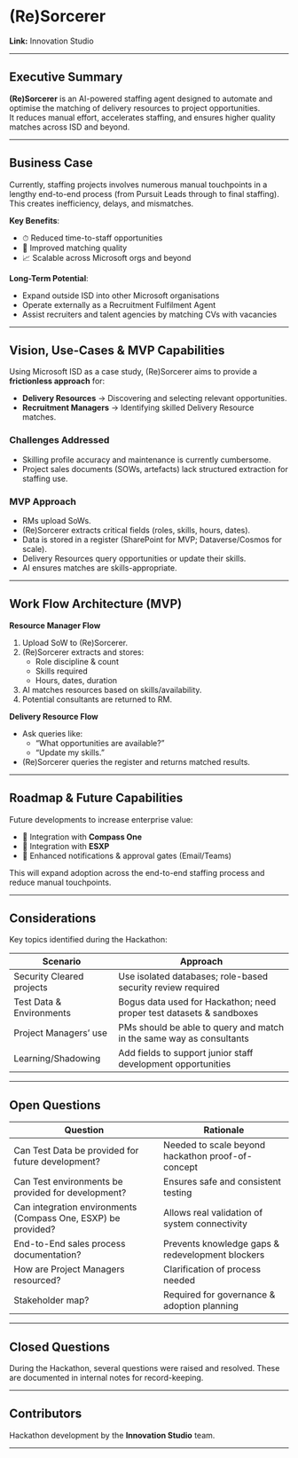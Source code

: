 # (Re)Sorcerer

**Link:** Innovation Studio  

---

## Executive Summary  
**(Re)Sorcerer** is an AI-powered staffing agent designed to automate and optimise the matching of delivery resources to project opportunities.  
It reduces manual effort, accelerates staffing, and ensures higher quality matches across ISD and beyond.

---

## Business Case  

Currently, staffing projects involves numerous manual touchpoints in a lengthy end-to-end process (from Pursuit Leads through to final staffing).  
This creates inefficiency, delays, and mismatches.

**Key Benefits**:  
- ⏱ Reduced time-to-staff opportunities  
- 🎯 Improved matching quality  
- 📈 Scalable across Microsoft orgs and beyond  

**Long-Term Potential**:  
- Expand outside ISD into other Microsoft organisations  
- Operate externally as a Recruitment Fulfilment Agent  
- Assist recruiters and talent agencies by matching CVs with vacancies  

---

## Vision, Use-Cases & MVP Capabilities  

Using Microsoft ISD as a case study, (Re)Sorcerer aims to provide a **frictionless approach** for:  
- **Delivery Resources** → Discovering and selecting relevant opportunities.  
- **Recruitment Managers** → Identifying skilled Delivery Resource matches.  

### Challenges Addressed  
- Skilling profile accuracy and maintenance is currently cumbersome.  
- Project sales documents (SOWs, artefacts) lack structured extraction for staffing use.  

### MVP Approach  
- RMs upload SoWs.  
- (Re)Sorcerer extracts critical fields (roles, skills, hours, dates).  
- Data is stored in a register (SharePoint for MVP; Dataverse/Cosmos for scale).  
- Delivery Resources query opportunities or update their skills.  
- AI ensures matches are skills-appropriate.  

---

## Work Flow Architecture (MVP)  

**Resource Manager Flow**  
1. Upload SoW to (Re)Sorcerer.  
2. (Re)Sorcerer extracts and stores:  
   - Role discipline & count  
   - Skills required  
   - Hours, dates, duration  
3. AI matches resources based on skills/availability.  
4. Potential consultants are returned to RM.  

**Delivery Resource Flow**  
- Ask queries like:  
  - “What opportunities are available?”  
  - “Update my skills.”  
- (Re)Sorcerer queries the register and returns matched results.  

---

## Roadmap & Future Capabilities  

Future developments to increase enterprise value:  
- 🔗 Integration with **Compass One**  
- 🔗 Integration with **ESXP**  
- 🔔 Enhanced notifications & approval gates (Email/Teams)  

This will expand adoption across the end-to-end staffing process and reduce manual touchpoints.  

---

## Considerations  

Key topics identified during the Hackathon:  

| **Scenario** | **Approach** |
|--------------|--------------|
| Security Cleared projects | Use isolated databases; role-based security review required |
| Test Data & Environments | Bogus data used for Hackathon; need proper test datasets & sandboxes |
| Project Managers’ use | PMs should be able to query and match in the same way as consultants |
| Learning/Shadowing | Add fields to support junior staff development opportunities |

---

## Open Questions  

| **Question** | **Rationale** |
|--------------|---------------|
| Can Test Data be provided for future development? | Needed to scale beyond hackathon proof-of-concept |
| Can Test environments be provided for development? | Ensures safe and consistent testing |
| Can integration environments (Compass One, ESXP) be provided? | Allows real validation of system connectivity |
| End-to-End sales process documentation? | Prevents knowledge gaps & redevelopment blockers |
| How are Project Managers resourced? | Clarification of process needed |
| Stakeholder map? | Required for governance & adoption planning |

---

## Closed Questions  

During the Hackathon, several questions were raised and resolved. These are documented in internal notes for record-keeping.  

---

## Contributors  
Hackathon development by the **Innovation Studio** team.  

---
